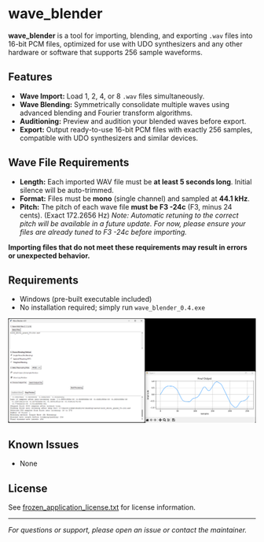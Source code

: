 ﻿# wave_blender

**wave_blender** is a tool for importing, blending, and exporting `.wav` files into 16-bit PCM files, optimized for use with UDO synthesizers and any other hardware or software that supports 256 sample waveforms.

## Features

- **Wave Import:** Load 1, 2, 4, or 8 `.wav` files simultaneously.
- **Wave Blending:** Symmetrically consolidate multiple waves using advanced blending and Fourier transform algorithms.
- **Auditioning:** Preview and audition your blended waves before export.
- **Export:** Output ready-to-use 16-bit PCM files with exactly 256 samples, compatible with UDO synthesizers and similar devices.

## Wave File Requirements

- **Length:** Each imported WAV file must be **at least 5 seconds long**. Initial silence will be auto-trimmed.
- **Format:** Files must be **mono** (single channel) and sampled at **44.1 kHz**.
- **Pitch:** The pitch of each wave file **must be F3 -24c** (F3, minus 24 cents). (Exact 172.2656 Hz)
  *Note: Automatic retuning to the correct pitch will be available in a future update. For now, please ensure your files are already tuned to F3 -24c before importing.*

**Importing files that do not meet these requirements may result in errors or unexpected behavior.**

## Requirements

- Windows (pre-built executable included)
- No installation required; simply run `wave_blender_0.4.exe`

![Screenshot](screenshot.png)

## Known Issues
- None

## License

See [frozen_application_license.txt](frozen_application_license.txt) for license information.

---

*For questions or support, please open an issue or contact the maintainer.*
